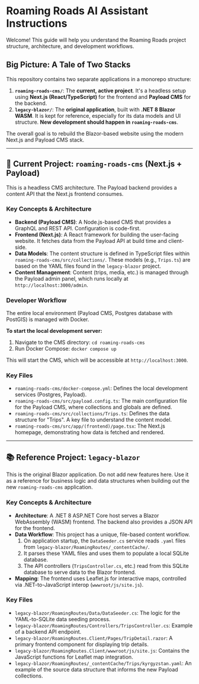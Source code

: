# Roaming Roads AI Assistant Instructions

Welcome! This guide will help you understand the Roaming Roads project structure, architecture, and development workflows.

## Big Picture: A Tale of Two Stacks

This repository contains two separate applications in a monorepo structure:

1.  **`roaming-roads-cms/`**: The **current, active project**. It's a headless setup using **Next.js (React/TypeScript)** for the frontend and **Payload CMS** for the backend.
2.  **`legacy-blazor/`**: The **original application**, built with **.NET 8 Blazor WASM**. It is kept for reference, especially for its data models and UI structure. **New development should happen in `roaming-roads-cms`**.

The overall goal is to rebuild the Blazor-based website using the modern Next.js and Payload CMS stack.

---

## 🚀 Current Project: `roaming-roads-cms` (Next.js + Payload)

This is a headless CMS architecture. The Payload backend provides a content API that the Next.js frontend consumes.

### Key Concepts & Architecture

-   **Backend (Payload CMS)**: A Node.js-based CMS that provides a GraphQL and REST API. Configuration is code-first.
-   **Frontend (Next.js)**: A React framework for building the user-facing website. It fetches data from the Payload API at build time and client-side.
-   **Data Models**: The content structure is defined in TypeScript files within `roaming-roads-cms/src/collections/`. These models (e.g., `Trips.ts`) are based on the YAML files found in the `legacy-blazor` project.
-   **Content Management**: Content (trips, media, etc.) is managed through the Payload admin panel, which runs locally at `http://localhost:3000/admin`.

### Developer Workflow

The entire local environment (Payload CMS, Postgres database with PostGIS) is managed with Docker.

**To start the local development server:**

1.  Navigate to the CMS directory: `cd roaming-roads-cms`
2.  Run Docker Compose: `docker compose up`

This will start the CMS, which will be accessible at `http://localhost:3000`.

### Key Files

-   `roaming-roads-cms/docker-compose.yml`: Defines the local development services (Postgres, Payload).
-   `roaming-roads-cms/src/payload.config.ts`: The main configuration file for the Payload CMS, where collections and globals are defined.
-   `roaming-roads-cms/src/collections/Trips.ts`: Defines the data structure for "Trips". A key file to understand the content model.
-   `roaming-roads-cms/src/app/(frontend)/page.tsx`: The Next.js homepage, demonstrating how data is fetched and rendered.

---

## 📚 Reference Project: `legacy-blazor`

This is the original Blazor application. Do not add new features here. Use it as a reference for business logic and data structures when building out the new `roaming-roads-cms` application.

### Key Concepts & Architecture

-   **Architecture**: A .NET 8 ASP.NET Core host serves a Blazor WebAssembly (WASM) frontend. The backend also provides a JSON API for the frontend.
-   **Data Workflow**: This project has a unique, file-based content workflow.
    1.  On application startup, the `DataSeeder.cs` service reads `.yaml` files from `legacy-blazor/RoamingRoutes/_contentCache/`.
    2.  It parses these YAML files and uses them to populate a local SQLite database.
    3.  The API controllers (`TripsController.cs`, etc.) read from this SQLite database to serve data to the Blazor frontend.
-   **Mapping**: The frontend uses Leaflet.js for interactive maps, controlled via .NET-to-JavaScript interop (`wwwroot/js/site.js`).

### Key Files

-   `legacy-blazor/RoamingRoutes/Data/DataSeeder.cs`: The logic for the YAML-to-SQLite data seeding process.
-   `legacy-blazor/RoamingRoutes/Controllers/TripsController.cs`: Example of a backend API endpoint.
-   `legacy-blazor/RoamingRoutes.Client/Pages/TripDetail.razor`: A primary frontend component for displaying trip details.
-   `legacy-blazor/RoamingRoutes.Client/wwwroot/js/site.js`: Contains the JavaScript functions for Leaflet map integration.
-   `legacy-blazor/RoamingRoutes/_contentCache/Trips/kyrgyzstan.yaml`: An example of the source data structure that informs the new Payload collections.
